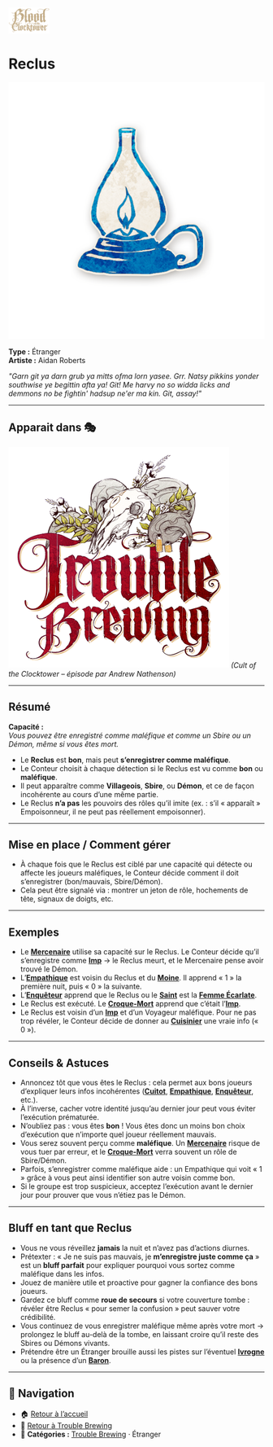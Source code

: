 <p align="left">
  <a href="/botc-fr-bambi/">
    <img src="../images/logo.png" alt="Accueil BotC FR" width="80">
  </a>
</p>

# Reclus

![Reclus](../images/Icon_recluse-1.png)

**Type :** Étranger  
**Artiste :** Aidan Roberts  

*"Garn git ya darn grub ya mitts ofma lorn yasee. Grr. Natsy pikkins yonder southwise ye begittin afta ya! Git! Me harvy no so widda licks and demmons no be fightin' hadsup ne'er ma kin. Git, assay!"*  

---

## Apparait dans 🎭
![TB](../images/Logo_trouble_brewing.png) 
*(Cult of the Clocktower – épisode par Andrew Nathenson)*  

---

## Résumé
**Capacité :**  
*Vous pouvez être enregistré comme maléfique et comme un Sbire ou un Démon, même si vous êtes mort.*  

- Le **Reclus** est **bon**, mais peut **s’enregistrer comme maléfique**.  
- Le Conteur choisit à chaque détection si le Reclus est vu comme **bon** ou **maléfique**.  
- Il peut apparaître comme **Villageois**, **Sbire**, ou **Démon**, et ce de façon incohérente au cours d’une même partie.  
- Le Reclus **n’a pas** les pouvoirs des rôles qu’il imite (ex. : s’il « apparaît » Empoisonneur, il ne peut pas réellement empoisonner).  

---

## Mise en place / Comment gérer
- À chaque fois que le Reclus est ciblé par une capacité qui détecte ou affecte les joueurs maléfiques, le Conteur décide comment il doit s’enregistrer (bon/mauvais, Sbire/Démon).  
- Cela peut être signalé via : montrer un jeton de rôle, hochements de tête, signaux de doigts, etc.  

---

## Exemples
- Le **[Mercenaire](./mercenaire.md)** utilise sa capacité sur le Reclus. Le Conteur décide qu’il s’enregistre comme **[Imp](./imp.md)** → le Reclus meurt, et le Mercenaire pense avoir trouvé le Démon.  
- L’**[Empathique](./empathique.md)** est voisin du Reclus et du **[Moine](./moine.md)**. Il apprend « 1 » la première nuit, puis « 0 » la suivante.  
- L’**[Enquêteur](./enqueteur.md)** apprend que le Reclus ou le **[Saint](./saint.md)** est la **[Femme Écarlate](./femme_ecarlate.md)**.  
- Le Reclus est exécuté. Le **[Croque-Mort](./croquemort.md)** apprend que c’était l’**[Imp](./imp.md)**.  
- Le Reclus est voisin d’un **[Imp](./imp.md)** et d’un Voyageur maléfique. Pour ne pas trop révéler, le Conteur décide de donner au **[Cuisinier](./cuisinier.md)** une vraie info (« 0 »).  

---

## Conseils & Astuces
- Annoncez tôt que vous êtes le Reclus : cela permet aux bons joueurs d’expliquer leurs infos incohérentes (**[Cuitot](./cuistot.md)**, **[Empathique](./empathique.md)**, **[Enquêteur](./enqueteur.md)**, etc.).  
- À l’inverse, cacher votre identité jusqu’au dernier jour peut vous éviter l’exécution prématurée.  
- N’oubliez pas : vous êtes **bon** ! Vous êtes donc un moins bon choix d’exécution que n’importe quel joueur réellement mauvais.  
- Vous serez souvent perçu comme **maléfique**. Un **[Mercenaire](./mercenaire.md)** risque de vous tuer par erreur, et le **[Croque-Mort](./croquemort.md)** verra souvent un rôle de Sbire/Démon.  
- Parfois, s’enregistrer comme maléfique aide : un Empathique qui voit « 1 » grâce à vous peut ainsi identifier son autre voisin comme bon.  
- Si le groupe est trop suspicieux, acceptez l’exécution avant le dernier jour pour prouver que vous n’étiez pas le Démon.  

---

## Bluff en tant que Reclus
- Vous ne vous réveillez **jamais** la nuit et n’avez pas d’actions diurnes.  
- Prétexter : « Je ne suis pas mauvais, je **m’enregistre juste comme ça** » est un **bluff parfait** pour expliquer pourquoi vous sortez comme maléfique dans les infos.  
- Jouez de manière utile et proactive pour gagner la confiance des bons joueurs.  
- Gardez ce bluff comme **roue de secours** si votre couverture tombe : révéler être Reclus « pour semer la confusion » peut sauver votre crédibilité.  
- Vous continuez de vous enregistrer maléfique même après votre mort → prolongez le bluff au-delà de la tombe, en laissant croire qu’il reste des Sbires ou Démons vivants.  
- Prétendre être un Étranger brouille aussi les pistes sur l’éventuel **[Ivrogne](./ivrogne.md)** ou la présence d’un **[Baron](./baron.md)**.  

---

## 📂 Navigation
- 🏠 [Retour à l’accueil](/botc-fr-bambi/)  
- 🍺 [Retour à Trouble Brewing](../trouble_brewing.md)  
- 📂 **Catégories :** [Trouble Brewing](../trouble_brewing.md) · Étranger
